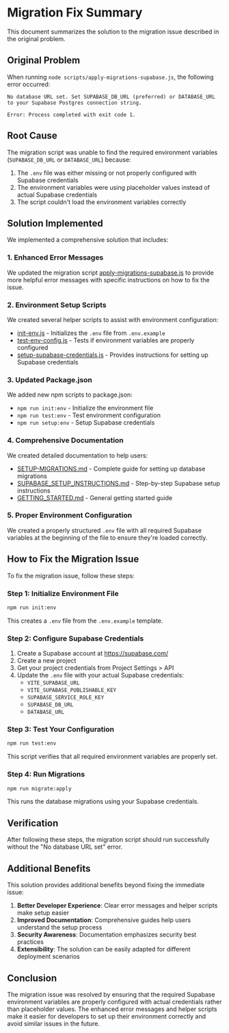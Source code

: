 # Migration Fix Summary

This document summarizes the solution to the migration issue described in the original problem.

## Original Problem

When running `node scripts/apply-migrations-supabase.js`, the following error occurred:

```
No database URL set. Set SUPABASE_DB_URL (preferred) or DATABASE_URL to your Supabase Postgres connection string.

Error: Process completed with exit code 1.
```

## Root Cause

The migration script was unable to find the required environment variables (`SUPABASE_DB_URL` or `DATABASE_URL`) because:

1. The `.env` file was either missing or not properly configured with Supabase credentials
2. The environment variables were using placeholder values instead of actual Supabase credentials
3. The script couldn't load the environment variables correctly

## Solution Implemented

We implemented a comprehensive solution that includes:

### 1. Enhanced Error Messages

We updated the migration script [apply-migrations-supabase.js](file:///c:/Users/HP/.qoder/frontend-eloity-unified-ecosys-3/scripts/apply-migrations-supabase.js) to provide more helpful error messages with specific instructions on how to fix the issue.

### 2. Environment Setup Scripts

We created several helper scripts to assist with environment configuration:

- [init-env.js](file:///c:/Users/HP/.qoder/frontend-eloity-unified-ecosys-3/scripts/init-env.js) - Initializes the `.env` file from `.env.example`
- [test-env-config.js](file:///c:/Users/HP/.qoder/frontend-eloity-unified-ecosys-3/scripts/test-env-config.js) - Tests if environment variables are properly configured
- [setup-supabase-credentials.js](file:///c:/Users/HP/.qoder/frontend-eloity-unified-ecosys-3/scripts/setup-supabase-credentials.js) - Provides instructions for setting up Supabase credentials

### 3. Updated Package.json

We added new npm scripts to package.json:

- `npm run init:env` - Initialize the environment file
- `npm run test:env` - Test environment configuration
- `npm run setup:env` - Setup Supabase credentials

### 4. Comprehensive Documentation

We created detailed documentation to help users:

- [SETUP-MIGRATIONS.md](file:///c:/Users/HP/.qoder/frontend-eloity-unified-ecosys-3/SETUP-MIGRATIONS.md) - Complete guide for setting up database migrations
- [SUPABASE_SETUP_INSTRUCTIONS.md](file:///c:/Users/HP/.qoder/frontend-eloity-unified-ecosys-3/SUPABASE_SETUP_INSTRUCTIONS.md) - Step-by-step Supabase setup instructions
- [GETTING_STARTED.md](file:///c:/Users/HP/.qoder/frontend-eloity-unified-ecosys-3/GETTING_STARTED.md) - General getting started guide

### 5. Proper Environment Configuration

We created a properly structured `.env` file with all required Supabase variables at the beginning of the file to ensure they're loaded correctly.

## How to Fix the Migration Issue

To fix the migration issue, follow these steps:

### Step 1: Initialize Environment File

```bash
npm run init:env
```

This creates a `.env` file from the `.env.example` template.

### Step 2: Configure Supabase Credentials

1. Create a Supabase account at https://supabase.com/
2. Create a new project
3. Get your project credentials from Project Settings > API
4. Update the `.env` file with your actual Supabase credentials:
   - `VITE_SUPABASE_URL`
   - `VITE_SUPABASE_PUBLISHABLE_KEY`
   - `SUPABASE_SERVICE_ROLE_KEY`
   - `SUPABASE_DB_URL`
   - `DATABASE_URL`

### Step 3: Test Your Configuration

```bash
npm run test:env
```

This script verifies that all required environment variables are properly set.

### Step 4: Run Migrations

```bash
npm run migrate:apply
```

This runs the database migrations using your Supabase credentials.

## Verification

After following these steps, the migration script should run successfully without the "No database URL set" error.

## Additional Benefits

This solution provides additional benefits beyond fixing the immediate issue:

1. **Better Developer Experience**: Clear error messages and helper scripts make setup easier
2. **Improved Documentation**: Comprehensive guides help users understand the setup process
3. **Security Awareness**: Documentation emphasizes security best practices
4. **Extensibility**: The solution can be easily adapted for different deployment scenarios

## Conclusion

The migration issue was resolved by ensuring that the required Supabase environment variables are properly configured with actual credentials rather than placeholder values. The enhanced error messages and helper scripts make it easier for developers to set up their environment correctly and avoid similar issues in the future.